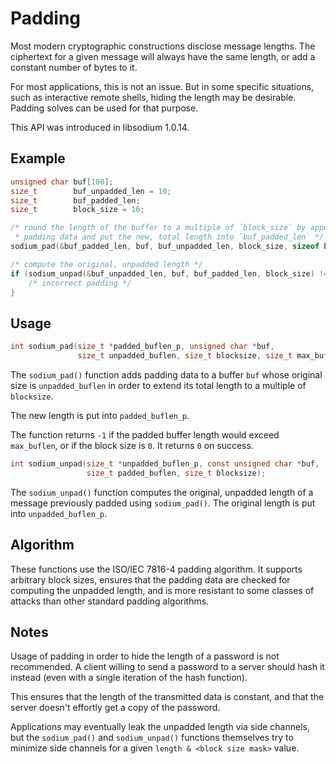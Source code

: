 # Padding

Most modern cryptographic constructions disclose message lengths. The ciphertext for a given message will always have the same length, or add a constant number of bytes to it.

For most applications, this is not an issue. But in some specific situations, such as interactive remote shells, hiding the length may be desirable. Padding solves can be used for that purpose.

This API was introduced in libsodium 1.0.14.

## Example

```c
unsigned char buf[100];
size_t        buf_unpadded_len = 10;
size_t        buf_padded_len;
size_t        block_size = 16;

/* round the length of the buffer to a multiple of `block_size` by appending
 * padding data and put the new, total length into `buf_padded_len` */
sodium_pad(&buf_padded_len, buf, buf_unpadded_len, block_size, sizeof buf);

/* compute the original, unpadded length */
if (sodium_unpad(&buf_unpadded_len, buf, buf_padded_len, block_size) != 0) {
    /* incorrect padding */
}
```

## Usage

```c
int sodium_pad(size_t *padded_buflen_p, unsigned char *buf,
               size_t unpadded_buflen, size_t blocksize, size_t max_buflen);
```

The `sodium_pad()` function adds padding data to a buffer `buf` whose original size is `unpadded_buflen` in order to extend its total length to a multiple of `blocksize`.

The new length is put into `padded_buflen_p`.

The function returns `-1` if the padded buffer length would exceed `max_buflen`, or if the block size is `0`.
It returns `0` on success.

```c
int sodium_unpad(size_t *unpadded_buflen_p, const unsigned char *buf,
                 size_t padded_buflen, size_t blocksize);
```

The `sodium_unpad()` function computes the original, unpadded length of a message previously padded using `sodium_pad()`. The original length is put into `unpadded_buflen_p`.

## Algorithm

These functions use the ISO/IEC 7816-4 padding algorithm. It supports arbitrary block sizes, ensures that the padding data are checked for computing the unpadded length, and is more resistant to some classes of attacks than other standard padding algorithms.

## Notes

Usage of padding in order to hide the length of a password is not recommended. A client willing to send a password to a server should hash it instead (even with a single iteration of the hash function).

This ensures that the length of the transmitted data is constant, and that the server doesn't effortly get a copy of the password.

Applications may eventually leak the unpadded length via side channels, but the `sodium_pad()` and `sodium_unpad()` functions themselves try to minimize side channels for a given `length & <block size mask>` value.